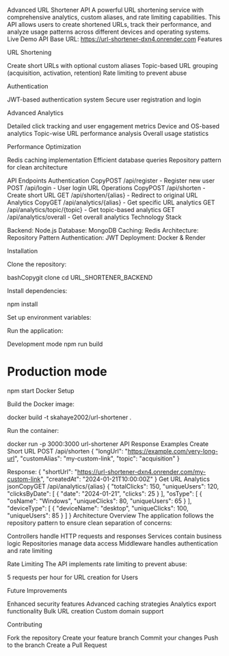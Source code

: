 Advanced URL Shortener API
A powerful URL shortening service with comprehensive analytics, custom aliases, and rate limiting capabilities. This API allows users to create shortened URLs, track their performance, and analyze usage patterns across different devices and operating systems.
Live Demo
API Base URL: https://url-shortener-dxn4.onrender.com
Features

URL Shortening

Create short URLs with optional custom aliases
Topic-based URL grouping (acquisition, activation, retention)
Rate limiting to prevent abuse


Authentication

JWT-based authentication system
Secure user registration and login


Advanced Analytics

Detailed click tracking and user engagement metrics
Device and OS-based analytics
Topic-wise URL performance analysis
Overall usage statistics


Performance Optimization

Redis caching implementation
Efficient database queries
Repository pattern for clean architecture



API Endpoints
Authentication
CopyPOST /api/register - Register new user
POST /api/login - User login
URL Operations
CopyPOST /api/shorten - Create short URL
GET /api/shorten/{alias} - Redirect to original URL
Analytics
CopyGET /api/analytics/{alias} - Get specific URL analytics
GET /api/analytics/topic/{topic} - Get topic-based analytics
GET /api/analytics/overall - Get overall analytics
Technology Stack

Backend: Node.js
Database: MongoDB
Caching: Redis
Architecture: Repository Pattern
Authentication: JWT
Deployment: Docker & Render

Installation

Clone the repository:

bashCopygit clone <repository-url>
cd URL_SHORTENER_BACKEND

Install dependencies:

npm install

Set up environment variables:

Run the application:

 Development mode
npm run build

# Production mode
npm start
Docker Setup

Build the Docker image:

docker build -t skahaye2002/url-shortener .

Run the container:

docker run -p 3000:3000 url-shortener
API Response Examples
Create Short URL
POST /api/shorten
{
  "longUrl": "https://example.com/very-long-url",
  "customAlias": "my-custom-link",
  "topic": "acquisition"
}

Response:
{
  "shortUrl": "https://url-shortener-dxn4.onrender.com/my-custom-link",
  "createdAt": "2024-01-21T10:00:00Z"
}
Get URL Analytics
jsonCopyGET /api/analytics/{alias}
{
  "totalClicks": 150,
  "uniqueUsers": 120,
  "clicksByDate": [
    {
      "date": "2024-01-21",
      "clicks": 25
    }
  ],
  "osType": [
    {
      "osName": "Windows",
      "uniqueClicks": 80,
      "uniqueUsers": 65
    }
  ],
  "deviceType": [
    {
      "deviceName": "desktop",
      "uniqueClicks": 100,
      "uniqueUsers": 85
    }
  ]
}
Architecture Overview
The application follows the repository pattern to ensure clean separation of concerns:

Controllers handle HTTP requests and responses
Services contain business logic
Repositories manage data access
Middleware handles authentication and rate limiting

Rate Limiting
The API implements rate limiting to prevent abuse:

5 requests per hour for URL creation for Users


Future Improvements

Enhanced security features
Advanced caching strategies
Analytics export functionality
Bulk URL creation
Custom domain support

Contributing

Fork the repository
Create your feature branch
Commit your changes
Push to the branch
Create a Pull Request
